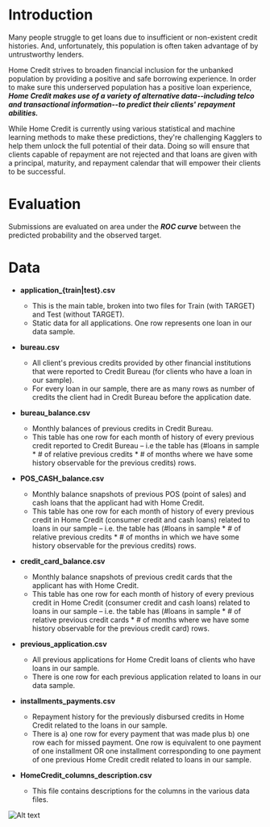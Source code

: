 # Introduction
Many people struggle to get loans due to insufficient or non-existent credit histories. And, unfortunately, this population is often taken advantage of by untrustworthy lenders.  

Home Credit strives to broaden financial inclusion for the unbanked population by providing a positive and safe borrowing experience. In order to make sure this underserved population has a positive loan experience, ***Home Credit makes use of a variety of alternative data--including telco and transactional information--to predict their clients' repayment abilities.***

While Home Credit is currently using various statistical and machine learning methods to make these predictions, they're challenging Kagglers to help them unlock the full potential of their data. Doing so will ensure that clients capable of repayment are not rejected and that loans are given with a principal, maturity, and repayment calendar that will empower their clients to be successful.

# Evaluation 
Submissions are evaluated on area under the ***ROC curve*** between the predicted probability and the observed target.

# Data
* **application_{train|test}.csv**

  * This is the main table, broken into two files for Train (with TARGET) and Test (without TARGET).  
  * Static data for all applications. One row represents one loan in our data sample.  
 
* **bureau.csv**

  * All client's previous credits provided by other financial institutions that were reported to Credit Bureau (for clients who have a loan in our sample).  
  * For every loan in our sample, there are as many rows as number of credits the client had in Credit Bureau before the application date.  
* **bureau_balance.csv**

  * Monthly balances of previous credits in Credit Bureau.
  * This table has one row for each month of history of every previous credit reported to Credit Bureau – i.e the table has (#loans in sample * # of relative previous credits * # of months where we have some history observable for the previous credits) rows.
* **POS_CASH_balance.csv**

  * Monthly balance snapshots of previous POS (point of sales) and cash loans that the applicant had with Home Credit.
  * This table has one row for each month of history of every previous credit in Home Credit (consumer credit and cash loans) related to loans in our sample – i.e. the table has (#loans in sample * # of relative previous credits * # of months in which we have some history observable for the previous credits) rows.
* **credit_card_balance.csv**

  * Monthly balance snapshots of previous credit cards that the applicant has with Home Credit.
  * This table has one row for each month of history of every previous credit in Home Credit (consumer credit and cash loans) related to loans in our sample – i.e. the table has (#loans in sample * # of relative previous credit cards * # of months where we have some history observable for the previous credit card) rows.
* **previous_application.csv**

  * All previous applications for Home Credit loans of clients who have loans in our sample.
  * There is one row for each previous application related to loans in our data sample.
* **installments_payments.csv**

  * Repayment history for the previously disbursed credits in Home Credit related to the loans in our sample.
  * There is a) one row for every payment that was made plus b) one row each for missed payment.
One row is equivalent to one payment of one installment OR one installment corresponding to one payment of one previous Home Credit credit related to loans in our sample.
* **HomeCredit_columns_description.csv**

  * This file contains descriptions for the columns in the various data files.

![Alt text](https://storage.googleapis.com/kaggle-media/competitions/home-credit/home_credit.png)
